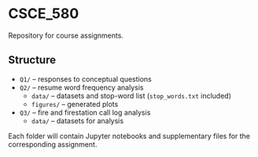 # CSCE_580

Repository for course assignments.

## Structure

- `Q1/` – responses to conceptual questions
- `Q2/` – resume word frequency analysis
  - `data/` – datasets and stop-word list (`stop_words.txt` included)
  - `figures/` – generated plots
- `Q3/` – fire and firestation call log analysis
  - `data/` – datasets for analysis
  
Each folder will contain Jupyter notebooks and supplementary files for the corresponding assignment.
